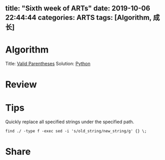title: "Sixth week of ARTs"
date: 2019-10-06 22:44:44
categories: ARTS
tags: [Algorithm, 成长]
---
# Algorithm
Title: [Valid Parentheses](https://leetcode.com/problems/valid-parentheses/)
Solution: [Python](https://github.com/huaqianlee/LeetcodeSolutions/blob/master/algorithms/python/ValidParentheses.py)
<!-- more -->
# Review

# Tips
Quickly replace all specified strings under the specified path.
```
find ./ -type f -exec sed -i 's/old_string/new_string/g' {} \;
```


# Share